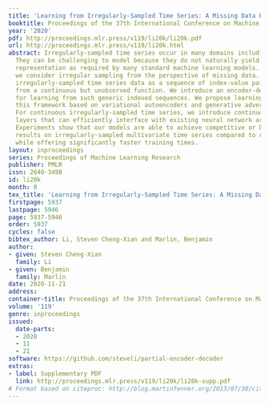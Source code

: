 ```yaml
---
title: 'Learning from Irregularly-Sampled Time Series: A Missing Data Perspective'
booktitle: Proceedings of the 37th International Conference on Machine Learning
year: '2020'
pdf: http://proceedings.mlr.press/v119/li20k/li20k.pdf
url: http://proceedings.mlr.press/v119/li20k.html
abstract: Irregularly-sampled time series occur in many domains including healthcare.
  They can be challenging to model because they do not naturally yield a fixed-dimensional
  representation as required by many standard machine learning models. In this paper,
  we consider irregular sampling from the perspective of missing data. We model observed
  irregularly-sampled time series data as a sequence of index-value pairs sampled
  from a continuous but unobserved function. We introduce an encoder-decoder framework
  for learning from such generic indexed sequences. We propose learning methods for
  this framework based on variational autoencoders and generative adversarial networks.
  For continuous irregularly-sampled time series, we introduce continuous convolutional
  layers that can efficiently interface with existing neural network architectures.
  Experiments show that our models are able to achieve competitive or better classification
  results on irregularly-sampled multivariate time series compared to recent RNN models
  while offering significantly faster training times.
layout: inproceedings
series: Proceedings of Machine Learning Research
publisher: PMLR
issn: 2640-3498
id: li20k
month: 0
tex_title: 'Learning from Irregularly-Sampled Time Series: A Missing Data Perspective'
firstpage: 5937
lastpage: 5946
page: 5937-5946
order: 5937
cycles: false
bibtex_author: Li, Steven Cheng-Xian and Marlin, Benjamin
author:
- given: Steven Cheng-Xian
  family: Li
- given: Benjamin
  family: Marlin
date: 2020-11-21
address: 
container-title: Proceedings of the 37th International Conference on Machine Learning
volume: '119'
genre: inproceedings
issued:
  date-parts:
  - 2020
  - 11
  - 21
software: https://github.com/steveli/partial-encoder-decoder
extras:
- label: Supplementary PDF
  link: http://proceedings.mlr.press/v119/li20k/li20k-supp.pdf
# Format based on citeproc: http://blog.martinfenner.org/2013/07/30/citeproc-yaml-for-bibliographies/
---
```

